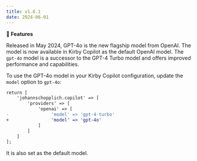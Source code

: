 ```yaml
---
title: v1.6.1
date: 2024-06-01
---
```


**🚀 Features**

Released in May 2024, GPT-4o is the new flagship model from OpenAI. The model is now available in Kirby Copilot as the default OpenAI model. The `gpt-4o` model is a successor to the GPT-4 Turbo model and offers improved performance and capabilities.

To use the GPT-4o model in your Kirby Copilot configuration, update the `model` option to `gpt-4o`:

```diff
return [
    'johannschopplich.copilot' => [
        'providers' => [
            'openai' => [
-                'model' => 'gpt-4-turbo'
+                'model' => 'gpt-4o'
            ]
        ]
    ]
];
```

It is also set as the default model.
